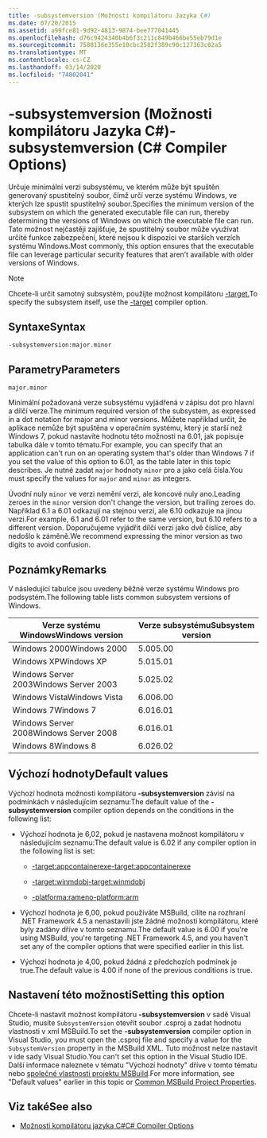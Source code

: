 ```yaml
---
title: -subsystemversion (Možnosti kompilátoru Jazyka C#)
ms.date: 07/20/2015
ms.assetid: a99fce81-9d92-4813-9874-bee777041445
ms.openlocfilehash: d76c9424340b4b6f3c211c849b466be55eb79d1e
ms.sourcegitcommit: 7588136e355e10cbc2582f389c90c127363c02a5
ms.translationtype: MT
ms.contentlocale: cs-CZ
ms.lasthandoff: 03/14/2020
ms.locfileid: "74802041"
---
```

# <a name="-subsystemversion-c-compiler-options"></a><span data-ttu-id="994c4-102">-subsystemversion (Možnosti kompilátoru Jazyka C#)</span><span class="sxs-lookup"><span data-stu-id="994c4-102">-subsystemversion (C# Compiler Options)</span></span>

<span data-ttu-id="994c4-103">Určuje minimální verzi subsystému, ve kterém může být spuštěn generovaný spustitelný soubor, čímž určí verze systému Windows, ve kterých lze spustit spustitelný soubor.</span><span class="sxs-lookup"><span data-stu-id="994c4-103">Specifies the minimum version of the subsystem on which the generated executable file can run, thereby determining the versions of Windows on which the executable file can run.</span></span> <span data-ttu-id="994c4-104">Tato možnost nejčastěji zajišťuje, že spustitelný soubor může využívat určité funkce zabezpečení, které nejsou k dispozici ve starších verzích systému Windows.</span><span class="sxs-lookup"><span data-stu-id="994c4-104">Most commonly, this option ensures that the executable file can leverage particular security features that aren’t available with older versions of Windows.</span></span>

> [!NOTE]
> <span data-ttu-id="994c4-105">Chcete-li určit samotný subsystém, použijte možnost kompilátoru [-target.](./target-compiler-option.md)</span><span class="sxs-lookup"><span data-stu-id="994c4-105">To specify the subsystem itself, use the [-target](./target-compiler-option.md) compiler option.</span></span>

## <a name="syntax"></a><span data-ttu-id="994c4-106">Syntaxe</span><span class="sxs-lookup"><span data-stu-id="994c4-106">Syntax</span></span>

```console
-subsystemversion:major.minor
```

## <a name="parameters"></a><span data-ttu-id="994c4-107">Parametry</span><span class="sxs-lookup"><span data-stu-id="994c4-107">Parameters</span></span>

`major.minor`

<span data-ttu-id="994c4-108">Minimální požadovaná verze subsystému vyjádřená v zápisu dot pro hlavní a dílčí verze.</span><span class="sxs-lookup"><span data-stu-id="994c4-108">The minimum required version of the subsystem, as expressed in a dot notation for major and minor versions.</span></span> <span data-ttu-id="994c4-109">Můžete například určit, že aplikace nemůže být spuštěna v operačním systému, který je starší než Windows 7, pokud nastavíte hodnotu této možnosti na 6.01, jak popisuje tabulka dále v tomto tématu.</span><span class="sxs-lookup"><span data-stu-id="994c4-109">For example, you can specify that an application can't run on an operating system that's older than Windows 7 if you set the value of this option to 6.01, as the table later in this topic describes.</span></span> <span data-ttu-id="994c4-110">Je nutné zadat `major` hodnoty `minor` pro a jako celá čísla.</span><span class="sxs-lookup"><span data-stu-id="994c4-110">You must specify the values for `major` and `minor` as integers.</span></span>

<span data-ttu-id="994c4-111">Úvodní nuly `minor` ve verzi nemění verzi, ale koncové nuly ano.</span><span class="sxs-lookup"><span data-stu-id="994c4-111">Leading zeroes in the `minor` version don't change the version, but trailing zeroes do.</span></span> <span data-ttu-id="994c4-112">Například 6.1 a 6.01 odkazují na stejnou verzi, ale 6.10 odkazuje na jinou verzi.</span><span class="sxs-lookup"><span data-stu-id="994c4-112">For example, 6.1 and 6.01 refer to the same version, but 6.10 refers to a different version.</span></span> <span data-ttu-id="994c4-113">Doporučujeme vyjádřit dílčí verzi jako dvě číslice, aby nedošlo k záměně.</span><span class="sxs-lookup"><span data-stu-id="994c4-113">We recommend expressing the minor version as two digits to avoid confusion.</span></span>

## <a name="remarks"></a><span data-ttu-id="994c4-114">Poznámky</span><span class="sxs-lookup"><span data-stu-id="994c4-114">Remarks</span></span>

<span data-ttu-id="994c4-115">V následující tabulce jsou uvedeny běžné verze systému Windows pro podsystém.</span><span class="sxs-lookup"><span data-stu-id="994c4-115">The following table lists common subsystem versions of Windows.</span></span>

|<span data-ttu-id="994c4-116">Verze systému Windows</span><span class="sxs-lookup"><span data-stu-id="994c4-116">Windows version</span></span>|<span data-ttu-id="994c4-117">Verze subsystému</span><span class="sxs-lookup"><span data-stu-id="994c4-117">Subsystem version</span></span>|
|---------------------|-----------------------|
|<span data-ttu-id="994c4-118">Windows 2000</span><span class="sxs-lookup"><span data-stu-id="994c4-118">Windows 2000</span></span>|<span data-ttu-id="994c4-119">5.00</span><span class="sxs-lookup"><span data-stu-id="994c4-119">5.00</span></span>|
|<span data-ttu-id="994c4-120">Windows XP</span><span class="sxs-lookup"><span data-stu-id="994c4-120">Windows XP</span></span>|<span data-ttu-id="994c4-121">5.01</span><span class="sxs-lookup"><span data-stu-id="994c4-121">5.01</span></span>|
|<span data-ttu-id="994c4-122">Windows Server 2003</span><span class="sxs-lookup"><span data-stu-id="994c4-122">Windows Server 2003</span></span>|<span data-ttu-id="994c4-123">5.02</span><span class="sxs-lookup"><span data-stu-id="994c4-123">5.02</span></span>|
|<span data-ttu-id="994c4-124">Windows Vista</span><span class="sxs-lookup"><span data-stu-id="994c4-124">Windows Vista</span></span>|<span data-ttu-id="994c4-125">6.00</span><span class="sxs-lookup"><span data-stu-id="994c4-125">6.00</span></span>|
|<span data-ttu-id="994c4-126">Windows 7</span><span class="sxs-lookup"><span data-stu-id="994c4-126">Windows 7</span></span>|<span data-ttu-id="994c4-127">6.01</span><span class="sxs-lookup"><span data-stu-id="994c4-127">6.01</span></span>|
|<span data-ttu-id="994c4-128">Windows Server 2008</span><span class="sxs-lookup"><span data-stu-id="994c4-128">Windows Server 2008</span></span>|<span data-ttu-id="994c4-129">6.01</span><span class="sxs-lookup"><span data-stu-id="994c4-129">6.01</span></span>|
|<span data-ttu-id="994c4-130">Windows 8</span><span class="sxs-lookup"><span data-stu-id="994c4-130">Windows 8</span></span>|<span data-ttu-id="994c4-131">6.02</span><span class="sxs-lookup"><span data-stu-id="994c4-131">6.02</span></span>|

## <a name="default-values"></a><span data-ttu-id="994c4-132">Výchozí hodnoty</span><span class="sxs-lookup"><span data-stu-id="994c4-132">Default values</span></span>

<span data-ttu-id="994c4-133">Výchozí hodnota možnosti kompilátoru **-subsystemversion** závisí na podmínkách v následujícím seznamu:</span><span class="sxs-lookup"><span data-stu-id="994c4-133">The default value of the **-subsystemversion** compiler option depends on the conditions in the following list:</span></span>

- <span data-ttu-id="994c4-134">Výchozí hodnota je 6,02, pokud je nastavena možnost kompilátoru v následujícím seznamu:</span><span class="sxs-lookup"><span data-stu-id="994c4-134">The default value is 6.02 if any compiler option in the following list is set:</span></span>

  - [<span data-ttu-id="994c4-135">-target:appcontainerexe</span><span class="sxs-lookup"><span data-stu-id="994c4-135">-target:appcontainerexe</span></span>](./target-appcontainerexe-compiler-option.md)

  - [<span data-ttu-id="994c4-136">-target:winmdobj</span><span class="sxs-lookup"><span data-stu-id="994c4-136">-target:winmdobj</span></span>](./target-winmdobj-compiler-option.md)

  - [<span data-ttu-id="994c4-137">-platforma:rameno</span><span class="sxs-lookup"><span data-stu-id="994c4-137">-platform:arm</span></span>](./platform-compiler-option.md)

- <span data-ttu-id="994c4-138">Výchozí hodnota je 6,00, pokud používáte MSBuild, cílíte na rozhraní .NET Framework 4.5 a nenastavili jste žádné možnosti kompilátoru, které byly zadány dříve v tomto seznamu.</span><span class="sxs-lookup"><span data-stu-id="994c4-138">The default value is 6.00 if you're using MSBuild, you're targeting .NET Framework 4.5, and you haven't set any of the compiler options that were specified earlier in this list.</span></span>

- <span data-ttu-id="994c4-139">Výchozí hodnota je 4,00, pokud žádná z předchozích podmínek je true.</span><span class="sxs-lookup"><span data-stu-id="994c4-139">The default value is 4.00 if none of the previous conditions is true.</span></span>

## <a name="setting-this-option"></a><span data-ttu-id="994c4-140">Nastavení této možnosti</span><span class="sxs-lookup"><span data-stu-id="994c4-140">Setting this option</span></span>

<span data-ttu-id="994c4-141">Chcete-li nastavit možnost kompilátoru **-subsystemversion** v sadě Visual Studio, musíte `SubsystemVersion` otevřít soubor .csproj a zadat hodnotu vlastnosti v xml MSBuild.</span><span class="sxs-lookup"><span data-stu-id="994c4-141">To set the **-subsystemversion** compiler option in Visual Studio, you must open the .csproj file and specify a value for the `SubsystemVersion` property in the MSBuild XML.</span></span> <span data-ttu-id="994c4-142">Tuto možnost nelze nastavit v ide sady Visual Studio.</span><span class="sxs-lookup"><span data-stu-id="994c4-142">You can't set this option in the Visual Studio IDE.</span></span> <span data-ttu-id="994c4-143">Další informace naleznete v tématu "Výchozí hodnoty" dříve v tomto tématu nebo [společné vlastnosti projektu MSBuild](/visualstudio/msbuild/common-msbuild-project-properties).</span><span class="sxs-lookup"><span data-stu-id="994c4-143">For more information, see "Default values" earlier in this topic or [Common MSBuild Project Properties](/visualstudio/msbuild/common-msbuild-project-properties).</span></span>

## <a name="see-also"></a><span data-ttu-id="994c4-144">Viz také</span><span class="sxs-lookup"><span data-stu-id="994c4-144">See also</span></span>

- [<span data-ttu-id="994c4-145">Možnosti kompilátoru jazyka C#</span><span class="sxs-lookup"><span data-stu-id="994c4-145">C# Compiler Options</span></span>](./index.md)
